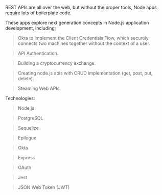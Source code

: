 REST APIs are all over the web, but without the proper tools, Node apps require lots of boilerplate code. 

These apps explore next generation concepts in Node.js application development, including; 

> Okta to implement the Client Credentials Flow, which securely connects two machines together without the context of a user.

> API Authentication. 

> Building a cryptocurrency exchange.

> Creating node.js apis with CRUD implementation (get, post, put, delete).

> Steaming Web APIs.


Technologies:

> Node.js

> PostgreSQL

> Sequelize

> Epilogue

> Okta

> Express

> OAuth

> Jest

> JSON Web Token (JWT)
